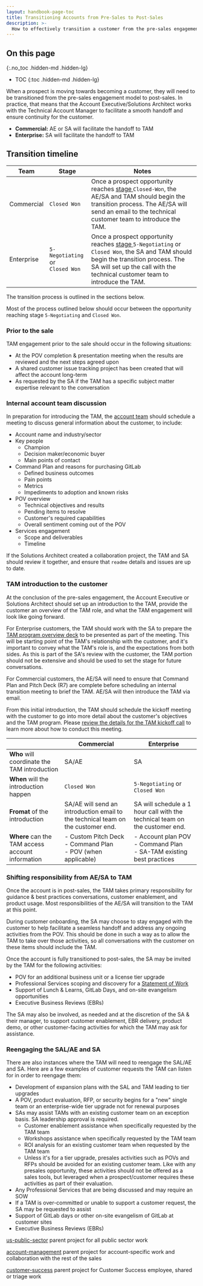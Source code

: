 ```yaml
---
layout: handbook-page-toc
title: Transitioning Accounts from Pre-Sales to Post-Sales
description: >-
  How to effectively transition a customer from the pre-sales engagement to post-sales to ensure the customer is successful.
---
```


## On this page
{:.no_toc .hidden-md .hidden-lg}

- TOC
{:toc .hidden-md .hidden-lg}

When a prospect is moving towards becoming a customer, they will need to be transitioned from the pre-sales engagement model to post-sales. In practice, that means that the Account Executive/Solutions Architect works with the Technical Account Manager to facilitate a smooth handoff and ensure continuity for the customer. 

  - **Commercial:** AE or SA will facilitate the handoff to TAM
  - **Enterprise:** SA will facilitate the handoff to TAM

## Transition timeline

| Team | Stage | Notes | 
| ---  | ---   | ---   |
| Commercial | `Closed Won` | Once a prospect opportunity reaches [stage ](/handbook/sales/field-operations/gtm-resources/)`Closed-Won`, the AE/SA and TAM should begin the transition process. The AE/SA will send an email to the technical customer team to introduce the TAM.| 
| Enterprise | `5-Negotiating` or <br> `Closed Won`| Once a prospect opportunity reaches [stage ](/handbook/sales/field-operations/gtm-resources/) `5-Negotiating` or `Closed Won`, the SA and TAM should begin the transition process. The SA will set up the call with the technical customer team to introduce the TAM.| 

The transition process is outlined in the sections below. 

Most of the process outlined below should occur between the opportunity reaching stage `5-Negotiating` and `Closed Won`.

### Prior to the sale

TAM engagement prior to the sale should occur in the following situations:

  - At the POV completion & presentation meeting when the results are reviewed and the next steps agreed upon
  - A shared customer issue tracking project has been created that will affect the account long-term
  - As requested by the SA if the TAM has a specific subject matter expertise relevant to the conversation

### Internal account team discussion

In preparation for introducing the TAM, the [account team](/handbook/customer-success/account-team/) should schedule a meeting to discuss general information about the customer, to include:

- Account name and industry/sector
- Key people
  - Champion
  - Decision maker/economic buyer
  - Main points of contact
- Command Plan and reasons for purchasing GitLab
  - Defined business outcomes
  - Pain points
  - Metrics
  - Impediments to adoption and known risks
- POV overview
  - Technical objectives and results
  - Pending items to resolve
  - Customer's required capabilities
  - Overall sentiment coming out of the POV
- Services engagement
  - Scope and deliverables
  - Timeline

If the Solutions Architect created a collaboration project, the TAM and SA should review it together, and ensure that `readme` details and issues are up to date.

### TAM introduction to the customer

At the conclusion of the pre-sales engagement, the Account Executive or Solutions Architect should set up an introduction to the TAM, provide the customer an overview of the TAM role, and what the TAM engagement will look like going forward.

For Enterprise customers, the TAM should work with the SA to prepare the [TAM program overview deck](https://docs.google.com/presentation/d/1n_Tex7gm8_UgxEaUy8YR3wccb73bsWOugdQ9mQX_oMU/edit?usp=sharing) to be presented as part of the meeting. This will be starting point of the TAM's relationship with the customer, and it's important to convey what the TAM's role is, and the expectations from both sides. As this is part of the SA's review with the customer, the TAM portion should not be extensive and should be used to set the stage for future conversations.

For Commercial customers, the AE/SA will need to ensure that Command Plan and Pitch Deck (R7) are complete before scheduling an internal transition meeting to brief the TAM. AE/SA will then introduce the TAM via email. 

From this initial introduction, the TAM should schedule the kickoff meeting with the customer to go into more detail about the customer's objectives and the TAM program. Please [review the details for the TAM kickoff call](/handbook/customer-success/tam/onboarding/#kickoff-call) to learn more about how to conduct this meeting.


| | Commercial | Enterprise | 
| ---  | ---   | ---   |
| **Who** will coordinate the TAM introduction | SA/AE | SA | 
| **When** will the introduction happen | `Closed Won` | `5-Negotiating` or `Closed Won` |
| **Fromat** of the introduction | SA/AE will send an introduction email to the technical team on the customer end.| SA will schedule a 1 hour call with the technical team on the customer end. | 
| **Where** can the TAM access account information | - Custom Pitch Deck <br> - Command Plan <br> - POV (when applicable) | - Account plan POV <br> - Command Plan <br> - SA-TAM existing best practices | 


### Shifting responsibility from AE/SA to TAM

Once the account is in post-sales, the TAM takes primary responsibility for guidance & best practices conversations, customer enablement, and product usage. Most responsibilities of the AE/SA will transition to the TAM at this point.

During customer onboarding, the SA may choose to stay engaged with the customer to help facilitate a seamless handoff and address any ongoing activities from the POV. This should be done in such a way as to allow the TAM to take over those activities, so all conversations with the customer on these items should include the TAM.

Once the account is fully transitioned to post-sales, the SA may be invited by the TAM for the following activities:

- POV for an additional business unit or a license tier upgrade
- Professional Services scoping and discovery for a [Statement of Work](/handbook/customer-success/professional-services-engineering/working-with/#custom-services-sow-creation-and-approval)
- Support of Lunch & Learns, GitLab Days, and on-site evangelism opportunities
- Executive Business Reviews (EBRs)

The SA may also be involved, as needed and at the discretion of the SA & their manager, to support customer enablement, EBR delivery, product demo, or other customer-facing activities for which the TAM may ask for assistance.

### Reengaging the SAL/AE and SA

There are also instances where the TAM will need to reengage the SAL/AE and SA.  Here are a few examples of customer requests the TAM can listen for in order to reengage them: 

  - Development of expansion plans with the SAL and TAM leading to tier upgrades
  - A POV, product evaluation, RFP, or security begins for a "new" single team or an enterprise-wide tier upgrade not for renewal purposes
  - SAs may assist TAMs with an existing customer team on an exception basis. SA leadership approval is required.
    - Customer enablement assistance when specifically requested by the TAM team
    - Workshops assistance when specifically requested by the TAM team
    - ROI analysis for an existing customer team when requested by the TAM team
    - Unless it's for a tier upgrade, presales activities such as POVs and RFPs should be avoided for an existing customer team. Like with any presales opportunity, these activities should not be offered as a sales tools, but leveraged when a prospect/customer requires these activities as part of their evaluation.
  - Any Professional Services that are being discussed and may require an SOW
  - If a TAM is over-committed or unable to support a customer request, the SA may be requested to assist
  - Support of GitLab days or other on-site evangelism of GitLab at customer sites
  - Executive Business Reviews (EBRs)

  [us-public-sector](https://gitlab.com/gitlab-com/us-public-sector) parent project for all public sector work

  [account-management](https://gitlab.com/gitlab-com/account-management/) parent project for account-specific work and collaboration with the rest of the sales

  [customer-success](https://gitlab.com/gitlab-com/customer-success) parent project for Customer Success employee, shared or triage work

  


